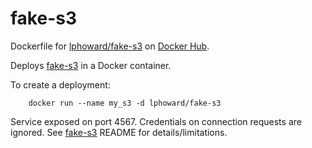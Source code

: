 fake-s3
=======

Dockerfile for
[lphoward/fake-s3](https://registry.hub.docker.com/u/lphoward/fake-s3/)
on [Docker Hub](https://registry.hub.docker.com).

Deploys [fake-s3](https://github.com/jubos/fake-s3) in a Docker container.

To create a deployment:

        docker run --name my_s3 -d lphoward/fake-s3

Service exposed on port 4567.  Credentials on connection requests are ignored.
See [fake-s3](https://github.com/jubos/fake-s3) README for details/limitations.
